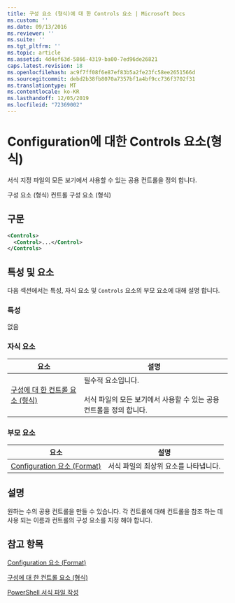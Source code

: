 ```yaml
---
title: 구성 요소 (형식)에 대 한 Controls 요소 | Microsoft Docs
ms.custom: ''
ms.date: 09/13/2016
ms.reviewer: ''
ms.suite: ''
ms.tgt_pltfrm: ''
ms.topic: article
ms.assetid: 4d4ef63d-5866-4319-ba00-7ed96de26821
caps.latest.revision: 18
ms.openlocfilehash: ac9f7ff08f6e87ef83b5a2fe23fc58ee2651566d
ms.sourcegitcommit: debd2b38fb8070a7357bf1a4bf9cc736f3702f31
ms.translationtype: MT
ms.contentlocale: ko-KR
ms.lasthandoff: 12/05/2019
ms.locfileid: "72369002"
---
```

# <a name="controls-element-for-configuration-format"></a>Configuration에 대한 Controls 요소(형식)

서식 지정 파일의 모든 보기에서 사용할 수 있는 공용 컨트롤을 정의 합니다.

구성 요소 (형식) 컨트롤 구성 요소 (형식)

## <a name="syntax"></a>구문

```xml
<Controls>
  <Control>...</Control>
</Controls>
```

## <a name="attributes-and-elements"></a>특성 및 요소

다음 섹션에서는 특성, 자식 요소 및 `Controls` 요소의 부모 요소에 대해 설명 합니다.

### <a name="attributes"></a>특성

없음

### <a name="child-elements"></a>자식 요소

|요소|설명|
|-------------|-----------------|
|[구성에 대 한 컨트롤 요소 (형식)](./control-element-for-controls-for-configuration-format.md)|필수적 요소입니다.<br /><br /> 서식 파일의 모든 보기에서 사용할 수 있는 공용 컨트롤을 정의 합니다.|

### <a name="parent-elements"></a>부모 요소

|요소|설명|
|-------------|-----------------|
|[Configuration 요소 (Format)](./configuration-element-format.md)|서식 파일의 최상위 요소를 나타냅니다.|

## <a name="remarks"></a>설명

원하는 수의 공용 컨트롤을 만들 수 있습니다. 각 컨트롤에 대해 컨트롤을 참조 하는 데 사용 되는 이름과 컨트롤의 구성 요소를 지정 해야 합니다.

## <a name="see-also"></a>참고 항목

[Configuration 요소 (Format)](./configuration-element-format.md)

[구성에 대 한 컨트롤 요소 (형식)](./control-element-for-controls-for-configuration-format.md)

[PowerShell 서식 파일 작성](./writing-a-powershell-formatting-file.md)

